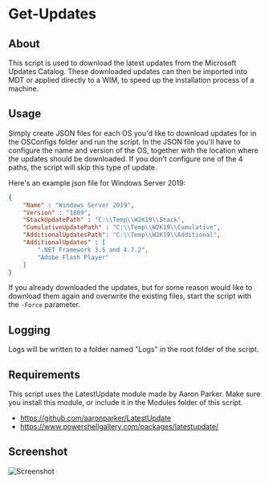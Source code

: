 # Get-Updates

## About
This script is used to download the latest updates from the Microsoft Updates Catalog. These downloaded updates can then be imported into MDT or applied directly to a WIM, to speed up the installation process of a machine.

## Usage
Simply create JSON files for each OS you'd like to download updates for in the OSConfigs folder and run the script.
In the JSON file you'll have to configure the name and version of the OS, together with the location where the updates should be downloaded.
If you don't configure one of the 4 paths, the script will skip this type of update.

Here's an example json file for Windows Server 2019:
```json
{
    "Name" : "Windows Server 2019",
    "Version" : "1809",
    "StackUpdatePath" : "C:\\Temp\\W2K19\\Stack",
    "CumulativeUpdatePath" : "C:\\Temp\\W2K19\\Cumulative",
    "AdditionalUpdatesPath": "C:\\Temp\\W2K19\\Additional",
    "AdditionalUpdates" : [
        ".NET Framework 3.5 and 4.7.2",
        "Adobe Flash Player"
    ]
}
```

If you already downloaded the updates, but for some reason would like to download them again and overwrite the existing files, start the script with the `-Force` parameter.

## Logging
Logs will be written to a folder named "Logs" in the root folder of the script.

## Requirements
This script uses the LatestUpdate module made by Aaron Parker. Make sure you install this module, or include it in the Modules folder of this script.
- https://github.com/aaronparker/LatestUpdate
- https://www.powershellgallery.com/packages/latestupdate/

## Screenshot
![Screenshot](https://i.imgur.com/BIZU6CS.png)
